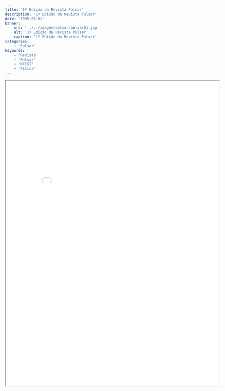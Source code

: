 ```yaml
---
title: '1ª Edição da Revista Pulsar'
description: '1ª Edição da Revista Pulsar'
date: '1995-05-01'
banner:
    src: '../../images/pulsar/pulsar01.jpg'
    alt: '1ª Edição da Revista Pulsar'
    caption: '1ª Edição da Revista Pulsar'
categories:
    - 'Pulsar'
keywords:
    - 'Revista'
    - 'Pulsar'
    - 'NFIST'
    - 'Física'
---
```


<iframe width="700" height="1000" src="../../pulsar/pulsar01.pdf"></iframe>
